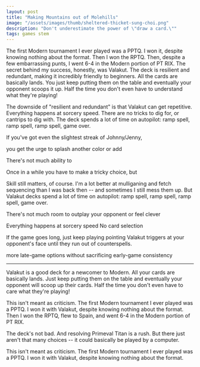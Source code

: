 ```yaml
---
layout: post
title: "Making Mountains out of Molehills"
image: "/assets/images/thumb/sheltered-thicket-sung-choi.png"
description: "Don't underestimate the power of \"draw a card.\""
tags: games stem
---
```


The first Modern tournament I ever played was a PPTQ. I won it, despite knowing nothing about the format. Then I won the RPTQ. Then, despite a few embarrassing punts, I went 6-4 in the Modern portion of PT RIX. The secret behind my success, honestly, was Valakut. The deck is resilient and redundant, making it incredibly friendly to beginners. All the cards are basically lands. You just keep putting them on the table and eventually your opponent scoops it up. Half the time you don't even have to understand what they're playing! 

The downside of "resilient and redundant" is that Valakut can get repetitive. Everything happens at sorcery speed. There are no tricks to dig for, or cantrips to dig with. The deck spends a lot of time on autopilot: ramp spell, ramp spell, ramp spell, game over. 

If you've got even the slightest streak of Johnny/Jenny, 



you get the urge to splash another color or add 





There's not much ability to 



Once in a while you have to make a tricky choice, but 



Skill still matters, of course. I'm a lot better at mulliganing and fetch sequencing than I was back then -- and sometimes I still mess them up. But Valakut decks spend a lot of time on autopilot: ramp spell, ramp spell, ramp spell, game over. 

There's not much room to outplay your opponent
or feel clever


Everything happens at sorcery speed
No card selection

If the game goes long, just keep playing pointing Valakut triggers at your opponent's face until they run out of counterspells.

more late-game options without sacrificing early-game consistency

---







Valakut is a good deck for a newcomer to Modern. All your cards are basically lands. Just keep putting them on the table and eventually your opponent will scoop up their cards. Half the time you don't even have to care what they're playing!

This isn't meant as criticism. The first Modern tournament I ever played was a PPTQ. I won it with Valakut, despite knowing nothing about the format. Then I won the RPTQ, flew to Spain, and went 6-4 in the Modern portion of PT RIX. 

The deck's not bad. And resolving Primeval Titan is a rush. But there just aren't that many choices -- it could basically be played by a computer. 









This isn't meant as criticism. The first Modern tournament I ever played was a PPTQ. I won it with Valakut, despite knowing nothing about the format. 






